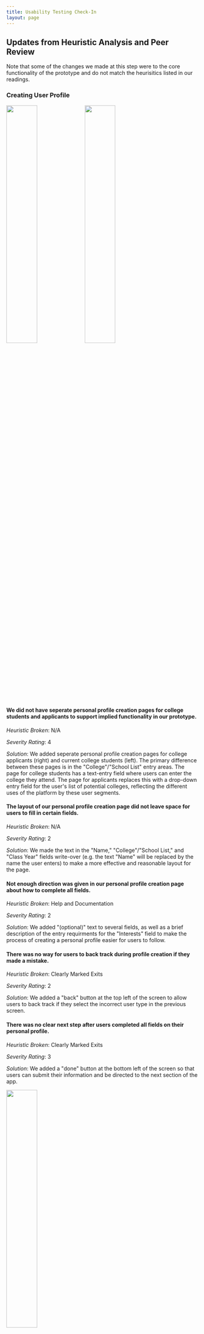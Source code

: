 ```yaml
---
title: Usability Testing Check-In
layout: page
---
```


## Updates from Heuristic Analysis and Peer Review

Note that some of the changes we made at this step were to the core functionality of the prototype and do not match the heurisitics listed in our readings.

### Creating User Profile

<img src="https://raw.githubusercontent.com/dylan-martin/college_connect/master/img/he1.png" width="40%" height="40%"/> <img src="https://raw.githubusercontent.com/dylan-martin/college_connect/master/img/he3.png" width="40%" height="40%"/>

#### We did not have seperate personal profile creation pages for college students and applicants to support implied functionality in our prototype.
_Heuristic Broken_: N/A

_Severity Rating_: 4

_Solution_: We added seperate personal profile creation pages for college applicants (right) and current college students (left).  The primary difference between these pages is in the "College"/"School List" entry areas.  The page for college students has a text-entry field where users can enter the college they attend.  The page for applicants replaces this with a drop-down entry field for the user's list of potential colleges, reflecting the different uses of the platform by these user segments.

#### The layout of our personal profile creation page did not leave space for users to fill in certain fields.
_Heuristic Broken_: N/A

_Severity Rating_: 2

_Solution_: We made the text in the "Name," "College"/"School List," and "Class Year" fields write-over (e.g. the text "Name" will be replaced by the name the user enters) to make a more effective and reasonable layout for the page.

#### Not enough direction was given in our personal profile creation page about how to complete all fields.
_Heuristic Broken_: Help and Documentation

_Severity Rating_: 2

_Solution_: We added "(optional)" text to several fields, as well as a brief description of the entry requirments for the "Interests" field to make the process of creating a personal profile easier for users to follow.

#### There was no way for users to back track during profile creation if they made a mistake.
_Heuristic Broken_: Clearly Marked Exits

_Severity Rating_: 2

_Solution_: We added a "back" button at the top left of the screen to allow users to back track if they select the incorrect user type in the previous screen.

#### There was no clear next step after users completed all fields on their personal profile.
_Heuristic Broken_: Clearly Marked Exits

_Severity Rating_: 3

_Solution_: We added a "done" button at the bottom left of the screen so that users can submit their information and be directed to the next section of the app.

<img src="https://raw.githubusercontent.com/dylan-martin/college_connect/master/img/he4.png" width="40%" height="40%"/>

#### Users often got lost searching through pages after completing their profile.
_Heuristic Broken_: Help and Documentation

_Severity Rating_: 2

_Solution_: We added a page, which users will be directed to after completing their personal profile and clicking the "done" button, which will guide users to the "Potential Connections" page.  This will remove ambiguity about how to navigate to the appropriate next section of the app.

### Start Conversations
<img src="https://raw.githubusercontent.com/dylan-martin/college_connect/master/wei_revise_1.png" width="40%" height="40%"/>

* We added an option for audio calls, as seen on the upper-right corner.  This gives the user the option to only use audio call instead of video call, thus addressing the heuristic on privacy.

<img src="https://raw.githubusercontent.com/dylan-martin/college_connect/master/wei_revise_2.png" width="40%" height="40%"/>

* Interface after pressing the audio call button. Waits for the other side to accept the request. The user can press “End Call” to end the call.

<img src="https://raw.githubusercontent.com/dylan-martin/college_connect/master/wei_revise_3.png" width="40%" height="40%"/>

* Sample audio call.  Center of the screen shows the other user's profile image.  Press "End Call" to end the call.

## Usability Testing

We conducted three usability tests with our paper prototype.  All participants were current Williams college students and the tests were conducted in the common area of a Williams dorm.  We chose this location to replicate the settings in which current students would likely interact with our platform--because it is a mobile app designed to promote casual conversation, we expect users to engage with it in familiar and comfortable environments while there are distractions around them.  This environment choice was valuable in our testing, as it demonstrated which aspects of our interface demanded the most attention from users, and which aspects were most engaging to the participants.  While it may be hard to replicate this environment with applicant users (it may be difficult to meet with high school students in similarly familiar environments), we hope to replicate this in future tests.  Our participants were all current seniors at Williams.  We chose these individuals because they have significant experience speaking to personal acquaintances about the college search process and hoped to see how this experience would translate into interacting with our platform.  

For each usability test, we gave the participant a general overview of the purpose of College Connect, and explained the aims of our test.  We then provided basic information about how to interact with the paper prototype (e.g. explaining that sticky notes represent text entry fields).  After providing these basic instructions, we placed the intial (log-in) screen in front of the user and provided them with the first task of finding another user with similar interests to them.  After they completed this task (generally ending on the personal profile of the user they found), we posed the second task of communicating with this user over the platform.  We chose to modify the phrasing of this second task to make it more applicable to the prototype.  After completing this task, we asked the participants for any concluding remarks on the interface.  Throughout this process, Dylan acted as facilitator, Julian as computer, and Wei as observer.  The largest difficulty that we found throughout this process was the participant's unwillingness to use the video and audio chat features.  We hope to remedy this and further test these elements of the platform by having a user (the computer) initiate a call with the participant, and observing how they interact over these media.  Additionally, we hope to encourage participants in future tests to think aloud more actively throughout the process.

## Results From Usability Tests

### Positive Incidents

* All users were able to complete the given tasks.

* Overall, they found the interface easy to use, especially the chat interface.

* Users liked being able to choose across text chat, audio call, and video call.

### Negative Incidents

* One user did not press the "Done" button after finishing filling out personal information.  Instead, he went directly to the potential connections tab.  We think this is a level 2 incident, which does not inhibit use of the app, but could cause users to get lost when first using the platform. 

<img src="https://raw.githubusercontent.com/dylan-martin/college_connect/master/img/he1.png" width="40%" height="40%"/> <img src="https://raw.githubusercontent.com/dylan-martin/college_connect/master/img/he3.png" width="40%" height="40%"/>

To address the issue, we made the following revision:

<img src="https://raw.githubusercontent.com/dylan-martin/college_connect/master/img/dm_pp1.png" width="40%" height="40%"/> <img src="https://raw.githubusercontent.com/dylan-martin/college_connect/master/img/dm_pp2.png" width="40%" height="40%"/>

Here, we placed the "done" button in an oval to draw attention to it and to make its design more in line with that of other buttons on the platform.

* After clicking "continue" on the page that says "See your potential connections", two users were unaware that they were already on the potential connections page. We think this is a low-level severity incident. 

<img src="https://raw.githubusercontent.com/dylan-martin/college_connect/master/img/potential_connections.png" width="40%" height="40%"/>

To address the issue, we made the following revision:

<img src="https://raw.githubusercontent.com/dylan-martin/college_connect/master/img/revised_potential_connections.jpeg" width="40%" height="40%"/>

The currently selected tab is written at the top, with a back button for easier navigation, while the darker colors on the bottom button will make it clear that it is chosen.

## Future Plans

After having conducted usability tests with college students, we now need to run usability tests with college applicants to get an understanding of how they will interact with our app. We will have a member of our team respond to the user's message and ask the user to make voice/video calls and have real-time conversations, so that they are less hesitant to make these actions than in cases without presence of message replies.  In future tests, Dylan is the facilitator, Julian is the computer, and Wei is the observer.

## Current Paper Prototype

## Overview

![overview](/img/revised_overview.png)

### Share Personal information

Upon first opening the College Connect app, users are presented with a simple welcome screen.

<img src="https://raw.githubusercontent.com/dylan-martin/college_connect/master/img/dm_welcome.png" width="40%" height="40%"/>

If the user has already created a College Connect profile, they will log in and be directed to their "Conversations" page (see below).  If this is a new user, they will select "New User" and will be directed to a screen allowing them to choose their user type.

<img src="https://raw.githubusercontent.com/dylan-martin/college_connect/master/img/dm_select.png" width="40%" height="40%"/>

After the user selects the appropriate type, they will be directed to their personal profile screen, where they can share basic information about themselves.  The screen will be slightly different for current college students (left) and applicants (right)  This information includes their name, school (college students) or prospective schools (college applicants), class year, home town, interests, and a short personal bio.

<img src="https://raw.githubusercontent.com/dylan-martin/college_connect/master/img/dm_pp1.png" width="40%" height="40%"/> <img src="https://raw.githubusercontent.com/dylan-martin/college_connect/master/img/dm_pp2.png" width="40%" height="40%"/>

After they complete their profile and press the "done" button, they will be directed to this screen, which will guide them to the potential connections page.

<img src="https://raw.githubusercontent.com/dylan-martin/college_connect/master/img/he4.png" width="40%" height="40%"/>

### Find Users with Similar Interests
 
<img src="https://raw.githubusercontent.com/dylan-martin/college_connect/master/img/revised_potential_connections.jpeg" width="40%" height="40%"/>

* Once the user has input their interests, they will see a list of either college or applicant students with similar interests. They can then select someone to learn more about them and other shared information.

<img src="https://raw.githubusercontent.com/dylan-martin/college_connect/master/img/potential_connection_profile.png" width="40%" height="40%"/>

* After they have selected a student, they can decide to initiate a conversation and/or learn more about others using the back button.

### Start Conversations

<img src="https://raw.githubusercontent.com/dylan-martin/college_connect/master/wei_1.png" width="40%" height="40%"/>

* The user can press the “conversation” tab to navigate to the conversation interface. This interface shows the user’s conversations with other users, order by recent messages. The user can press the tab with the person’s name to begin chatting with that person. 

<img src="https://raw.githubusercontent.com/dylan-martin/college_connect/master/wei_chat_revise.png" width="40%" height="40%"/>

* This interface allows the user to chat with another user. At the top-left corner, the back arrow takes the user back to the previous page. The name of the person with whom the user is chatting is displayed at the top. At the top-right corner are options for audio call and video call.  Messages are shown in the main body of the interface, with the other person’s messages on the right. At the bottom, the user can enter a message and press “send” to send.

<img src="https://raw.githubusercontent.com/dylan-martin/college_connect/master/wei_revise_1.png" width="40%" height="40%"/>

* Sent message.

<img src="https://raw.githubusercontent.com/dylan-martin/college_connect/master/wei_revise_2.png" width="40%" height="40%"/>

* Interface after pressing the audio call button. Waits for the other side to accept the request. The user can press “End Call” to end the call.

<img src="https://raw.githubusercontent.com/dylan-martin/college_connect/master/wei_revise_3.png" width="40%" height="40%"/>

* Sample audio call. The user can press “End Call” to end the call.

<img src="https://raw.githubusercontent.com/dylan-martin/college_connect/master/wei_4.png" width="40%" height="40%"/>

* Interface after pressing the audio call button. Waits for the other side to accept the request. The user can press “End Call” to end the call.

<img src="https://raw.githubusercontent.com/dylan-martin/college_connect/master/wei_5.png" width="40%" height="40%"/>

* Sample video call. The user can press “End Call” to end the call.

